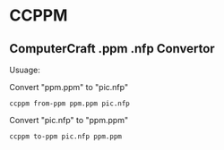 # CCPPM
## ComputerCraft .ppm .nfp Convertor
Usuage:


Convert "ppm.ppm" to "pic.nfp"


`ccppm from-ppm ppm.ppm pic.nfp`


Convert "pic.nfp" to "ppm.ppm"


`ccppm to-ppm pic.nfp ppm.ppm`
